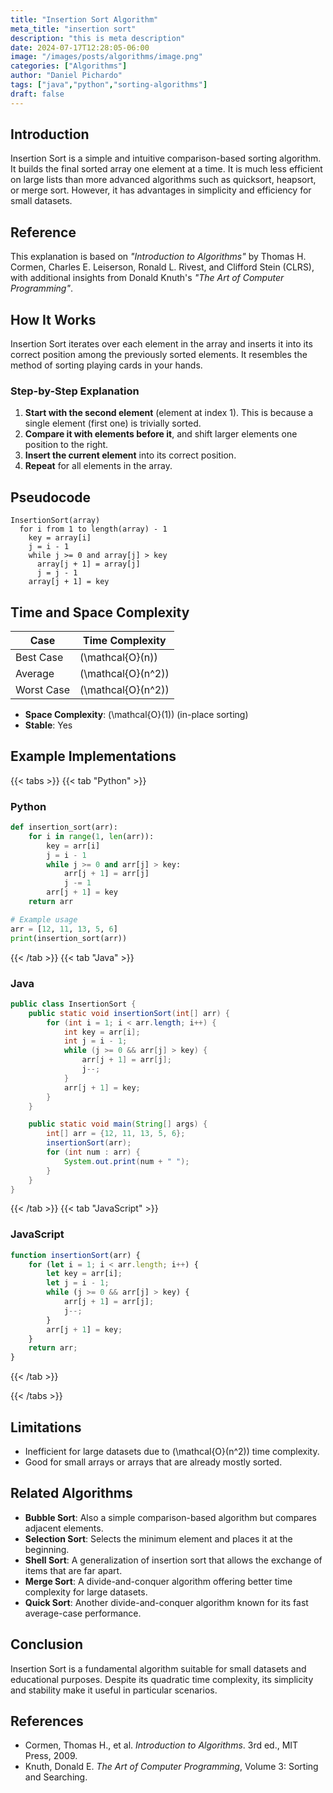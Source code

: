 ```yaml
---
title: "Insertion Sort Algorithm"
meta_title: "insertion sort"
description: "this is meta description"
date: 2024-07-17T12:28:05-06:00
image: "/images/posts/algorithms/image.png"
categories: ["Algorithms"]
author: "Daniel Pichardo"
tags: ["java","python","sorting-algorithms"]
draft: false
---
```


## Introduction

Insertion Sort is a simple and intuitive comparison-based sorting algorithm. It builds the final sorted array one element at a time. It is much less efficient on large lists than more advanced algorithms such as quicksort, heapsort, or merge sort. However, it has advantages in simplicity and efficiency for small datasets.

## Reference

This explanation is based on *"Introduction to Algorithms"* by Thomas H. Cormen, Charles E. Leiserson, Ronald L. Rivest, and Clifford Stein (CLRS), with additional insights from Donald Knuth's *"The Art of Computer Programming"*.


## How It Works

Insertion Sort iterates over each element in the array and inserts it into its correct position among the previously sorted elements. It resembles the method of sorting playing cards in your hands.


### Step-by-Step Explanation

1. **Start with the second element** (element at index 1). This is because a single element (first one) is trivially sorted.
2. **Compare it with elements before it**, and shift larger elements one position to the right.
3. **Insert the current element** into its correct position.
4. **Repeat** for all elements in the array.


## Pseudocode

```shell
InsertionSort(array)
  for i from 1 to length(array) - 1
    key = array[i]
    j = i - 1
    while j >= 0 and array[j] > key
      array[j + 1] = array[j]
      j = j - 1
    array[j + 1] = key
```

## Time and Space Complexity

| Case       | Time Complexity |
| ---------- | --------------- |
| Best Case  | \(\mathcal{O}(n)\)            |
| Average    | \(\mathcal{O}(n^2)\)          |
| Worst Case | \(\mathcal{O}(n^2)\)          |

* **Space Complexity**: \(\mathcal{O}(1)\) (in-place sorting)
* **Stable**: Yes

## Example Implementations

{{< tabs >}}
{{< tab "Python" >}}
### Python

```python
def insertion_sort(arr):
    for i in range(1, len(arr)):
        key = arr[i]
        j = i - 1
        while j >= 0 and arr[j] > key:
            arr[j + 1] = arr[j]
            j -= 1
        arr[j + 1] = key
    return arr

# Example usage
arr = [12, 11, 13, 5, 6]
print(insertion_sort(arr))
```
{{< /tab >}}
{{< tab "Java" >}}
### Java

```java
public class InsertionSort {
    public static void insertionSort(int[] arr) {
        for (int i = 1; i < arr.length; i++) {
            int key = arr[i];
            int j = i - 1;
            while (j >= 0 && arr[j] > key) {
                arr[j + 1] = arr[j];
                j--;
            }
            arr[j + 1] = key;
        }
    }

    public static void main(String[] args) {
        int[] arr = {12, 11, 13, 5, 6};
        insertionSort(arr);
        for (int num : arr) {
            System.out.print(num + " ");
        }
    }
}
```
{{< /tab >}}
{{< tab "JavaScript" >}}
### JavaScript

```javascript
function insertionSort(arr) {
    for (let i = 1; i < arr.length; i++) {
        let key = arr[i];
        let j = i - 1;
        while (j >= 0 && arr[j] > key) {
            arr[j + 1] = arr[j];
            j--;
        }
        arr[j + 1] = key;
    }
    return arr;
}
```
{{< /tab >}}

{{< /tabs >}}

## Limitations

* Inefficient for large datasets due to \(\mathcal{O}(n^2)\) time complexity.
* Good for small arrays or arrays that are already mostly sorted.

## Related Algorithms

* **Bubble Sort**: Also a simple comparison-based algorithm but compares adjacent elements.
* **Selection Sort**: Selects the minimum element and places it at the beginning.
* **Shell Sort**: A generalization of insertion sort that allows the exchange of items that are far apart.
* **Merge Sort**: A divide-and-conquer algorithm offering better time complexity for large datasets.
* **Quick Sort**: Another divide-and-conquer algorithm known for its fast average-case performance.

## Conclusion

Insertion Sort is a fundamental algorithm suitable for small datasets and educational purposes. Despite its quadratic time complexity, its simplicity and stability make it useful in particular scenarios.


## References

* Cormen, Thomas H., et al. *Introduction to Algorithms*. 3rd ed., MIT Press, 2009.
* Knuth, Donald E. *The Art of Computer Programming*, Volume 3: Sorting and Searching.
